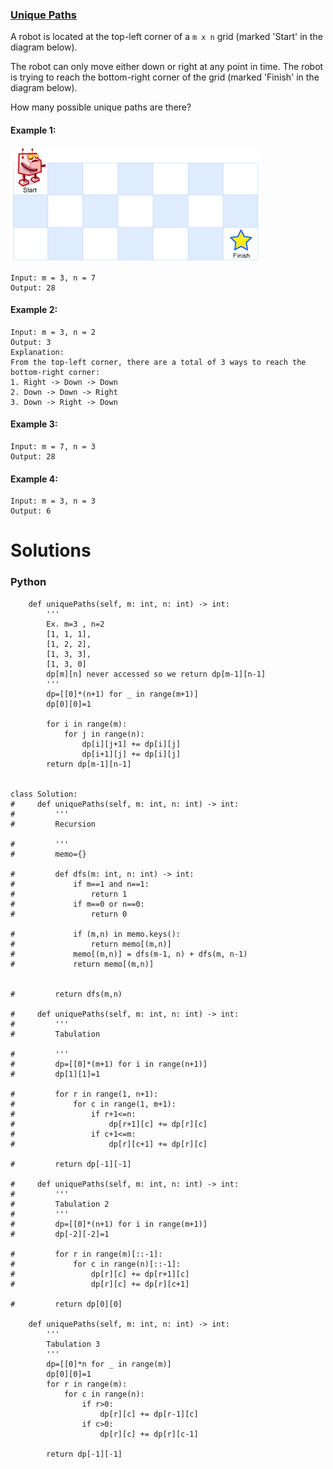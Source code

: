 ### [Unique Paths](https://leetcode.com/problems/unique-paths/) <br>

A robot is located at the top-left corner of a `m x n` grid (marked 'Start' in the diagram below).

The robot can only move either down or right at any point in time. The robot is trying to reach the bottom-right corner of the grid (marked 'Finish' in the diagram below).

How many possible unique paths are there?

#### Example 1:
<img src="../../../../../images/robot_maze.png">

```
Input: m = 3, n = 7
Output: 28

```

#### Example 2:

```
Input: m = 3, n = 2
Output: 3
Explanation:
From the top-left corner, there are a total of 3 ways to reach the bottom-right corner:
1. Right -> Down -> Down
2. Down -> Down -> Right
3. Down -> Right -> Down

```

#### Example 3:

```
Input: m = 7, n = 3
Output: 28

```
#### Example 4:

```
Input: m = 3, n = 3
Output: 6

```
# Solutions

### Python
```
    def uniquePaths(self, m: int, n: int) -> int:
        '''
        Ex. m=3 , n=2
        [1, 1, 1], 
        [1, 2, 2], 
        [1, 3, 3], 
        [1, 3, 0]
        dp[m][n] never accessed so we return dp[m-1][n-1]
        '''
        dp=[[0]*(n+1) for _ in range(m+1)]
        dp[0][0]=1

        for i in range(m):
            for j in range(n):
                dp[i][j+1] += dp[i][j]
                dp[i+1][j] += dp[i][j]
        return dp[m-1][n-1]


class Solution:
#     def uniquePaths(self, m: int, n: int) -> int:
#         '''
#         Recursion
        
#         '''
#         memo={}
        
#         def dfs(m: int, n: int) -> int:
#             if m==1 and n==1:
#                 return 1
#             if m==0 or n==0:
#                 return 0
            
#             if (m,n) in memo.keys():
#                 return memo[(m,n)]
#             memo[(m,n)] = dfs(m-1, n) + dfs(m, n-1)
#             return memo[(m,n)]
        
        
#         return dfs(m,n)
    
#     def uniquePaths(self, m: int, n: int) -> int:
#         '''
#         Tabulation
        
#         '''
#         dp=[[0]*(m+1) for i in range(n+1)]
#         dp[1][1]=1
        
#         for r in range(1, n+1):
#             for c in range(1, m+1):
#                 if r+1<=n:
#                     dp[r+1][c] += dp[r][c]
#                 if c+1<=m:
#                     dp[r][c+1] += dp[r][c]
        
#         return dp[-1][-1]
    
#     def uniquePaths(self, m: int, n: int) -> int:
#         '''
#         Tabulation 2
#         '''
#         dp=[[0]*(n+1) for i in range(m+1)]
#         dp[-2][-2]=1
        
#         for r in range(m)[::-1]:
#             for c in range(n)[::-1]:
#                 dp[r][c] += dp[r+1][c]
#                 dp[r][c] += dp[r][c+1]
                
#         return dp[0][0]

    def uniquePaths(self, m: int, n: int) -> int:
        '''
        Tabulation 3
        '''
        dp=[[0]*n for _ in range(m)]
        dp[0][0]=1
        for r in range(m):
            for c in range(n):
                if r>0:
                    dp[r][c] += dp[r-1][c]
                if c>0:
                    dp[r][c] += dp[r][c-1]
                    
        return dp[-1][-1]

```
